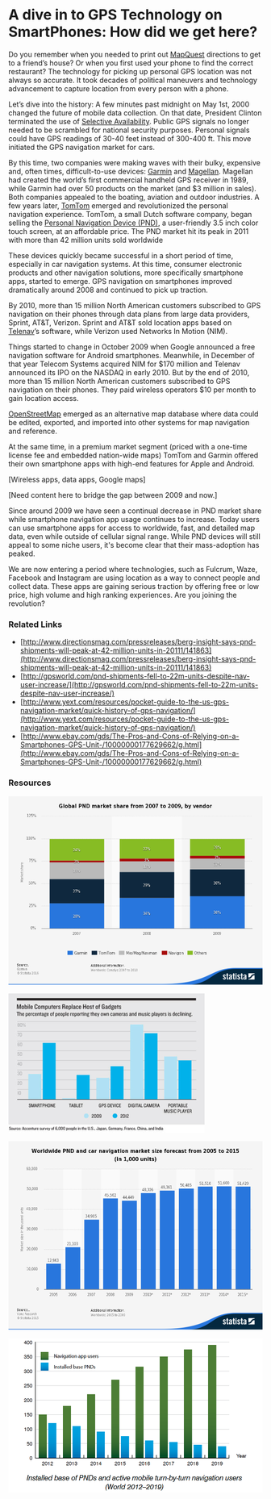 # A dive in to GPS Technology on SmartPhones: How did we get here?

Do you remember when you needed to print out [MapQuest](https://www.mapquest.com/) directions to get to a friend’s house? Or when you first used your phone to find the correct restaurant? The technology for picking up personal GPS location was not always so accurate. It took decades of political maneuvers and technology advancement to capture location from every person with a phone.

Let’s dive into the history: A few minutes past midnight on May 1st, 2000 changed the future of mobile data collection. On that date, President Clinton terminated the use of [Selective Availability](http://www.gps.gov/systems/gps/modernization/sa/). Public GPS signals no longer needed to be scrambled for national security purposes. Personal signals could have GPS readings of 30-40 feet instead of 300-400 ft. This move initiated the GPS navigation market for cars.

By this time, two companies were making waves with their bulky, expensive and, often times, difficult-to-use devices: [Garmin](http://garmin.com) and [Magellan](http://www.magellangps.com/). Magellan had created the world’s first commercial handheld GPS receiver in 1989, while Garmin had over 50 products on the market (and $3 million in sales). Both companies appealed to the boating, aviation and outdoor industries. A few years later, [TomTom](https://www.tomtom.com) emerged and revolutionized the personal navigation experience. TomTom, a small Dutch software company, began selling the [Personal Navigation Device (PND)](https://en.wikipedia.org/wiki/Personal_navigation_assistant), a user-friendly 3.5 inch color touch screen, at an affordable price. The PND market hit its peak in 2011 with more than 42 million units sold worldwide 

These devices quickly became successful in a short period of time, especially in car navigation systems. At this time, consumer electronic products and other navigation solutions, more specifically smartphone apps, started to emerge. GPS navigation on smartphones improved dramatically around 2008 and continued to pick up traction.

By 2010, more than 15 million North American customers subscribed to GPS navigation on their phones through data plans from large data providers, Sprint, AT&T, Verizon. Sprint and AT&T sold location apps based on [Telenav](https://www.telenav.com/)’s software, while Verizon used Networks In Motion (NIM).

Things started to change in October 2009 when Google announced a free navigation software for Android smartphones. Meanwhile, in December of that year Telecom Systems acquired NIM for $170 million and Telenav announced its IPO on the NASDAQ in early 2010. But by the end of 2010, more than 15 million North American customers subscribed to GPS navigation on their phones. They paid wireless operators $10 per month to gain location access.

[OpenStreetMap](https://openstreetmap.org) emerged as an alternative map database where data could be edited, exported, and imported into other systems for map navigation and reference.

At the same time, in a premium market segment (priced with a one-time license fee and embedded nation-wide maps) TomTom and Garmin offered their own smartphone apps with high-end features for Apple and Android.

[Wireless apps, data apps, Google maps]

[Need content here to bridge the gap between 2009 and now.]

Since around 2009 we have seen a continual decrease in PND market share while smartphone navigation app usage continues to increase. Today users can use smartphone apps for access to worldwide, fast, and detailed map data, even while outside of cellular signal range. While PND devices will still appeal to some niche users, it's become clear that their mass-adoption has peaked.

We are now entering a period where technologies, such as Fulcrum, Waze, Facebook and Instagram are using location as a way to connect people and collect data. These apps are gaining serious traction by offering free or low price, high volume and high ranking experiences. Are you joining the revolution?

### Related Links
 
* [http://www.directionsmag.com/pressreleases/berg-insight-says-pnd-shipments-will-peak-at-42-million-units-in-20111/141863](http://www.directionsmag.com/pressreleases/berg-insight-says-pnd-shipments-will-peak-at-42-million-units-in-20111/141863)
* [http://gpsworld.com/pnd-shipments-fell-to-22m-units-despite-nav-user-increase/](http://gpsworld.com/pnd-shipments-fell-to-22m-units-despite-nav-user-increase/)
* [http://www.yext.com/resources/pocket-guide-to-the-us-gps-navigation-market/quick-history-of-gps-navigation/](http://www.yext.com/resources/pocket-guide-to-the-us-gps-navigation-market/quick-history-of-gps-navigation/)
* [http://www.ebay.com/gds/The-Pros-and-Cons-of-Relying-on-a-Smartphones-GPS-Unit-/10000000177629662/g.html](http://www.ebay.com/gds/The-Pros-and-Cons-of-Relying-on-a-Smartphones-GPS-Unit-/10000000177629662/g.html)

### Resources
![stack chart of global personal navigation device market share from 2007 to 2009 by vendor](global-market-share-of-garmin-since-2007.jpg)

![bar chart comparison from 2009 and 2012 with increasing numbers of smartphone and GPS devices and decreasing numbers of digital cameras and portable music players](gps-usage.png)

![bar chart of market size forecast from 2005 to 2015 of worldwide personal navigation device ownership](global-pnd-and-car-navigation-market-size-since-2005.jpg)

![bar chart comparison showing users of personal navigation devices decreasing and navigation app users increasing from 2012 projected through 2019](pnds-versus-nav-app-users.jpg)

